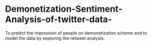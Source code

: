# Demonetization-Sentiment-Analysis-of-twitter-data-
To predict the impression of people on demonetization scheme and to model the data by exploring the retweet analysis.
